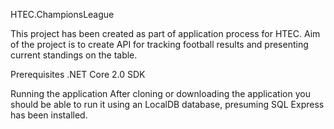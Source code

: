 HTEC.ChampionsLeague

This project has been created as part of application process for HTEC.
Aim of the project is to create API for tracking football results and presenting current standings on the table.


Prerequisites
.NET Core 2.0 SDK

Running the application
After cloning or downloading the application you should be able to run it using an LocalDB database, presuming SQL Express has been installed.
